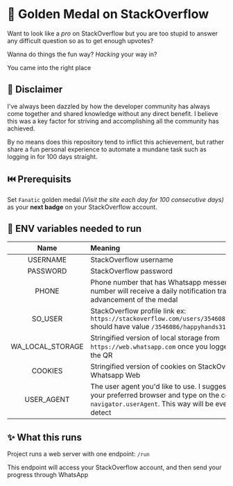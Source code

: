 
# 🥇 Golden Medal on StackOverflow

Want to look like a _pro_ on StackOverflow but you are too stupid to answer any difficult question so as to get enough upvotes?

Wanna do things the fun way? _Hacking_ your way in?

You came into the right place

## 🙏 Disclaimer
I've always been dazzled by how the developer community has always come together and shared knowledge without any direct benefit. I believe this was a key factor for striving and accomplishing all the community has achieved.

By no means does this repository tend to inflict this achievement, but rather share a fun personal experience to automate a mundane task such as logging in for 100 days straight.

## ⏮️ Prerequisits
Set `Fanatic` golden medal _(Visit the site each day for 100 consecutive days)_ as your **next badge** on your StackOverflow account.

## 💫 ENV variables needed to run
| Name              | Meaning     |
| :------------------:| :-----------|
| USERNAME          | StackOverflow username|
| PASSWORD          | StackOverflow password|
| PHONE             | Phone number that has Whatsapp messenger. This number will receive a daily notification tracking the advancement of the medal|
| SO_USER           | StackOverflow profile link ex: `https://stackoverflow.com/users/3546086/happyhands31` should have value `/3546086/happyhands31` |
| WA_LOCAL_STORAGE  | Stringified version of local storage from `https://web.whatsapp.com` once you logged in through the QR|
| COOKIES           | Stringified version of cookies on StackOverflow and Whatsapp Web |
| USER_AGENT        | The user agent you'd like to use. I suggest you open your preferred browser and type on the console `navigator.userAgent`. This way will be even sneaker to detect|

## ✨ What this runs
Project runs a web server with one endpoint: `/run`

This endpoint will access your StackOverflow account, and then send your progress through WhatsApp
